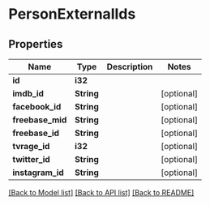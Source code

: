 # PersonExternalIds

## Properties

Name | Type | Description | Notes
------------ | ------------- | ------------- | -------------
**id** | **i32** |  |
**imdb_id** | **String** |  | [optional]
**facebook_id** | **String** |  | [optional]
**freebase_mid** | **String** |  | [optional]
**freebase_id** | **String** |  | [optional]
**tvrage_id** | **i32** |  | [optional]
**twitter_id** | **String** |  | [optional]
**instagram_id** | **String** |  | [optional]

[[Back to Model list]](../README.md#documentation-for-models) [[Back to API list]](../README.md#documentation-for-api-endpoints) [[Back to README]](../README.md)

